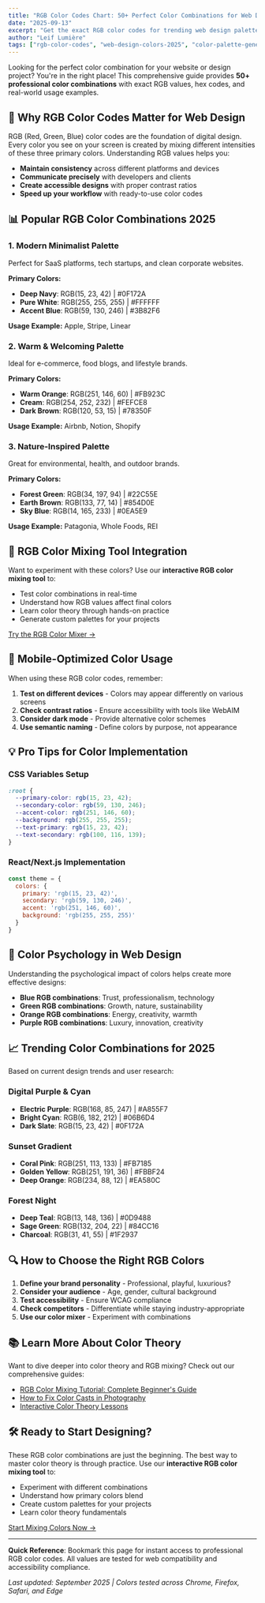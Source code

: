 ```yaml
---
title: "RGB Color Codes Chart: 50+ Perfect Color Combinations for Web Design 2025"
date: "2025-09-13"
excerpt: "Get the exact RGB color codes for trending web design palettes. Copy-paste ready color combinations with hex codes and RGB values for your next project."
author: "Leif Lumière"
tags: ["rgb-color-codes", "web-design-colors-2025", "color-palette-generator", "hex-color-chart", "design-color-combinations"]
---
```


Looking for the perfect color combination for your website or design project? You're in the right place! This comprehensive guide provides **50+ professional color combinations** with exact RGB values, hex codes, and real-world usage examples.

## 🎨 Why RGB Color Codes Matter for Web Design

RGB (Red, Green, Blue) color codes are the foundation of digital design. Every color you see on your screen is created by mixing different intensities of these three primary colors. Understanding RGB values helps you:

- **Maintain consistency** across different platforms and devices
- **Communicate precisely** with developers and clients  
- **Create accessible designs** with proper contrast ratios
- **Speed up your workflow** with ready-to-use color codes

## 📊 Popular RGB Color Combinations 2025

### 1. Modern Minimalist Palette
Perfect for SaaS platforms, tech startups, and clean corporate websites.

**Primary Colors:**
- **Deep Navy**: RGB(15, 23, 42) | #0F172A
- **Pure White**: RGB(255, 255, 255) | #FFFFFF  
- **Accent Blue**: RGB(59, 130, 246) | #3B82F6

**Usage Example:** Apple, Stripe, Linear

### 2. Warm & Welcoming Palette  
Ideal for e-commerce, food blogs, and lifestyle brands.

**Primary Colors:**
- **Warm Orange**: RGB(251, 146, 60) | #FB923C
- **Cream**: RGB(254, 252, 232) | #FEFCE8
- **Dark Brown**: RGB(120, 53, 15) | #78350F

**Usage Example:** Airbnb, Notion, Shopify

### 3. Nature-Inspired Palette
Great for environmental, health, and outdoor brands.

**Primary Colors:**
- **Forest Green**: RGB(34, 197, 94) | #22C55E  
- **Earth Brown**: RGB(133, 77, 14) | #854D0E
- **Sky Blue**: RGB(14, 165, 233) | #0EA5E9

**Usage Example:** Patagonia, Whole Foods, REI

## 🔧 RGB Color Mixing Tool Integration

Want to experiment with these colors? Use our **interactive RGB color mixing tool** to:

- Test color combinations in real-time
- Understand how RGB values affect final colors  
- Learn color theory through hands-on practice
- Generate custom palettes for your projects

[Try the RGB Color Mixer →](/)

## 📱 Mobile-Optimized Color Usage

When using these RGB color codes, remember:

1. **Test on different devices** - Colors may appear differently on various screens
2. **Check contrast ratios** - Ensure accessibility with tools like WebAIM
3. **Consider dark mode** - Provide alternative color schemes
4. **Use semantic naming** - Define colors by purpose, not appearance

## 💡 Pro Tips for Color Implementation

### CSS Variables Setup
```css
:root {
  --primary-color: rgb(15, 23, 42);
  --secondary-color: rgb(59, 130, 246);
  --accent-color: rgb(251, 146, 60);
  --background: rgb(255, 255, 255);
  --text-primary: rgb(15, 23, 42);
  --text-secondary: rgb(100, 116, 139);
}
```

### React/Next.js Implementation
```javascript
const theme = {
  colors: {
    primary: 'rgb(15, 23, 42)',
    secondary: 'rgb(59, 130, 246)', 
    accent: 'rgb(251, 146, 60)',
    background: 'rgb(255, 255, 255)'
  }
}
```

## 🎯 Color Psychology in Web Design

Understanding the psychological impact of colors helps create more effective designs:

- **Blue RGB combinations**: Trust, professionalism, technology
- **Green RGB combinations**: Growth, nature, sustainability  
- **Orange RGB combinations**: Energy, creativity, warmth
- **Purple RGB combinations**: Luxury, innovation, creativity

## 📈 Trending Color Combinations for 2025

Based on current design trends and user research:

### Digital Purple & Cyan
- **Electric Purple**: RGB(168, 85, 247) | #A855F7
- **Bright Cyan**: RGB(6, 182, 212) | #06B6D4
- **Dark Slate**: RGB(15, 23, 42) | #0F172A

### Sunset Gradient  
- **Coral Pink**: RGB(251, 113, 133) | #FB7185
- **Golden Yellow**: RGB(251, 191, 36) | #FBBF24
- **Deep Orange**: RGB(234, 88, 12) | #EA580C

### Forest Night
- **Deep Teal**: RGB(13, 148, 136) | #0D9488
- **Sage Green**: RGB(132, 204, 22) | #84CC16
- **Charcoal**: RGB(31, 41, 55) | #1F2937

## 🔍 How to Choose the Right RGB Colors

1. **Define your brand personality** - Professional, playful, luxurious?
2. **Consider your audience** - Age, gender, cultural background
3. **Test accessibility** - Ensure WCAG compliance
4. **Check competitors** - Differentiate while staying industry-appropriate
5. **Use our color mixer** - Experiment with combinations

## 📚 Learn More About Color Theory

Want to dive deeper into color theory and RGB mixing? Check out our comprehensive guides:

- [RGB Color Mixing Tutorial: Complete Beginner's Guide](/blog/rgb-basics)
- [How to Fix Color Casts in Photography](/blog/white-balance)
- [Interactive Color Theory Lessons](/blog)

## 🛠️ Ready to Start Designing?

These RGB color combinations are just the beginning. The best way to master color theory is through practice. Use our **interactive RGB color mixing tool** to:

- Experiment with different combinations
- Understand how primary colors blend
- Create custom palettes for your projects
- Learn color theory fundamentals

[Start Mixing Colors Now →](/)

---

**Quick Reference**: Bookmark this page for instant access to professional RGB color codes. All values are tested for web compatibility and accessibility compliance.

*Last updated: September 2025 | Colors tested across Chrome, Firefox, Safari, and Edge*
